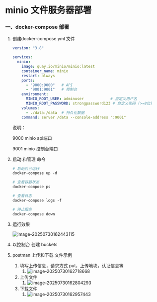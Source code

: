 # minio 文件服务器部署

### 一、docker-compose 部署

1. 创建docker-compose.yml 文件

   ```yaml
   version: "3.8"
   
   services:
     minio:
       image: quay.io/minio/minio:latest
       container_name: minio
       restart: always
       ports:
         - "9000:9000"   # API
         - "9001:9001"   # 控制台
       environment:
         MINIO_ROOT_USER: adminuser            # 自定义用户名
         MINIO_ROOT_PASSWORD: strongpassword123 # 自定义密码 (>=8位)
       volumes:
         - ./data:/data  # 持久化数据
       command: server /data --console-address ":9001"
   
   ```

   说明：

   9000 minio api端口

   9001 minio 控制台端口

1. 启动 和管理 命令

   ```dockerfile
   # 启动后台运行
   docker-compose up -d
   
   # 查看容器状态
   docker-compose ps
   
   # 查看日志
   docker-compose logs -f
   
   # 停止服务
   docker-compose down
   
   ```

2. 运行效果

   ![image-20250730162443115](C:\Users\admin\AppData\Roaming\Typora\typora-user-images\image-20250730162443115.png)

1. 以控制台 创建 buckets
2. postman 上传和下载 文件示例
   1. 填写上传信息，请求方式 put，上传地块，认证信息等
      1. ![image-20250730162718668](C:\Users\admin\AppData\Roaming\Typora\typora-user-images\image-20250730162718668.png)
   2. 上传文件
      1. ![image-20250730162804293](C:\Users\admin\AppData\Roaming\Typora\typora-user-images\image-20250730162804293.png)
   3. 下载文件
      1. ![image-20250730162957443](C:\Users\admin\AppData\Roaming\Typora\typora-user-images\image-20250730162957443.png)